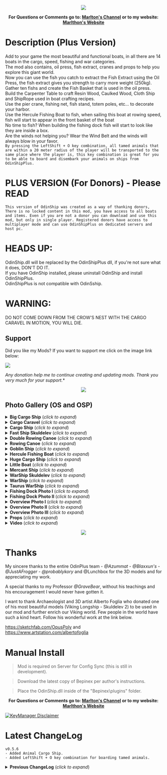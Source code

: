 <p align="center"><img src="https://i.ibb.co/ysQY4pR/bannerplus.jpg"></p>
<p align="center"><b>For Questions or Comments go to: <a href="https://discord.gg/mZNHDwxTgp">Marlton's Channel</a> or to my website: <a href="https://marlthon.com/">Marlthon's Website</a></b></p>

# Description (Plus Version)
Add to your game the most beautiful and functional boats, in all there are 14 boats in the cargo, speed, fishing and war categories.</br>
The mod also contains, oil press, fish extract, cranes and props to help you explore this giant world.</br>
Now you can use the fish you catch to extract the Fish Extract using the Oil Press, the fish extract gives you strength to carry more weight (250kg).
Gather ten fishs and create the Fish Basket that is used in the oil press.</br>
Build the Carpenter Table to craft Resin Wood, Caulked Wood, Cloth Ship and ShipRope used in boat crafting recipes.</br>
Use the pier crane, fishing net, fish stand, totem poles, etc... to decorate your harbor.</br>
Use the Hercule Fishing Boat to fish, when sailing this boat at rowing speed, fish will start to appear in the front basket of the boat</br>
No time to fish? When building the fishing dock fish will start to look like they are inside a box.</br>
Are the winds not helping you? Wear the Wind Belt and the winds will always blow in your favor.</br>
`By pressing the LeftShift + O key combination, all tamed animals that are within a 20 meter radius of the player will be transported to the same place where the player is, this key combination is great for you to be able to board and disembark your animals on ships from OdinShipPlus.`


# PLUS VERSION (For Donors) - Please READ

`This version of OdinShip was created as a way of thanking donors, There is no locked content in this mod, you have access to all boats and items. Even if you are not a donor you can download and use this mod, but only in single player. Registered donors have access to multiplayer mode and can use OdinShipPlus on dedicated servers and host pc.`</br>

# HEADS UP:

OdinShip.dll will be replaced by the OdinShipPlus dll, if you're not sure what it does, DON'T DO IT.</br>
If you have OdinShip installed, please uninstall OdinShip and install OdinShipPlus.</br>
OdinShipPlus is not compatible with OdinSship.</br>

# WARNING:
DO NOT COME DOWN FROM THE CROW'S NEST WITH THE CARGO CARAVEL IN MOTION, YOU WILL DIE.

## Support

Did you like my Mods? If you want to support me click on the image link below:</br>

<a href="https://marlthon.com/donate-page"><img src="https://i.ibb.co/kJqcqkg/Pay-Pal-Donate.png" /></a>

*Any donation help me to continue creating and updating mods. Thank you very much for your support.**

<p align="center"><a href="https://marlthon.com/custom-mods"><img src="https://i.ibb.co/YTJ91SF/Banner-Custom-Mods.png" /></a></p>


## Photo Gallery (OS and OSP)

<details>
<summary><b>Big Cargo Ship</b> (<i>click to expand</i>)</summary>
<br/>
<p align="center"><img src="https://i.ibb.co/t3bxfvp/Big-Cargo-Ship.jpg"></p>
</details>

<details>
<summary><b>Cargo Caravel</b> (<i>click to expand</i>)</summary>
<br/>
<p align="center"><img src="https://i.ibb.co/3W0FkgD/Cargo-Caravel.jpg"></p>
</details>

<details>
<summary><b>Cargo Ship</b> (<i>click to expand</i>)</summary>
<br/>
<p align="center"><img src="https://i.ibb.co/fkSf38B/Cargo-Ship.jpg"></p>
</details>

<details>
<summary><b>Fast Ship Skuldelev</b> (<i>click to expand</i>)</summary>
<br/>
<p align="center"><img src="https://i.ibb.co/KqqLPF1/FastShip.jpg"></p>
</details>

<details>
<summary><b>Double Rowing Canoe</b> (<i>click to expand</i>)</summary>
<br/>
<p align="center"><img src="https://i.ibb.co/Z2PxcX5/Double-Rowing-Canoe.jpg"></p>
</details>

<details>
<summary><b>Rowing Canoe</b> (<i>click to expand</i>)</summary>
<br/>
<p align="center"><img src="https://i.ibb.co/tzZWDCq/Rowing-Canoe.jpg"></p>
</details>

<details>
<summary><b>Goblin Ship</b> (<i>click to expand</i>)</summary>
<br/>
<p align="center"><img src="https://i.ibb.co/P4SGdLy/Goblin-Ship.jpg"></p>
</details>

<details>
<summary><b>Hercule Fishing Boat</b> (<i>click to expand</i>)</summary>
<br/>
<p align="center"><img src="https://i.ibb.co/XzVVbd2/Hercule-Ship.jpg"></p>
</details>

<details>
<summary><b>Huge Cargo Ship</b> (<i>click to expand</i>)</summary>
<br/>
<p align="center"><img src="https://i.ibb.co/Yhvhgzv/Huge-Cargo-Ship.jpg"></p>
</details>

<details>
<summary><b>Little Boat</b> (<i>click to expand</i>)</summary>
<br/>
<p align="center"><img src="https://i.ibb.co/Jky5mk3/Little-Boat.jpg"></p>
</details>

<details>
<summary><b>Mercant Ship</b> (<i>click to expand</i>)</summary>
<br/>
<p align="center"><img src="https://i.ibb.co/Zmcy4CP/Mercant-Ship.jpg"></p>
</details>

<details>
<summary><b>WarShip Skuldelev</b> (<i>click to expand</i>)</summary>
<br/>
<p align="center"><img src="https://i.ibb.co/dKG8hQ5/War-Ship-Skuldelev.jpg"></p>
</details>

<details>
<summary><b>WarShip</b> (<i>click to expand</i>)</summary>
<br/>
<p align="center"><img src="https://i.ibb.co/qJLtJBZ/Warship.jpg"></p>
</details>

<details>
<summary><b>Taurus WarShip</b> (<i>click to expand</i>)</summary>
<br/>
<p align="center"><img src="https://i.ibb.co/qjdgmk9/Taurus-War-Ship.jpg"></p>
</details>

<details>
<summary><b>Fishing Dock Photo I</b> (<i>click to expand</i>)</summary>
<br/>
<p align="center"><img src="https://i.ibb.co/GsNL0ny/Fishingdock01.jpg"></p>
</details>

<details>
<summary><b>Fishing Dock Photo II</b> (<i>click to expand</i>)</summary>
<br/>
<p align="center"><img src="https://i.ibb.co/tDj5KJ4/Fishingdock02.jpg"></p>
</details>

<details>
<summary><b>Overview Photo I</b> (<i>click to expand</i>)</summary>
<br/>
<p align="center"><img src="https://i.ibb.co/FXLKpbh/visaogeral01.png"></p>
</details>

<details>
<summary><b>Overview Photo II</b> (<i>click to expand</i>)</summary>
<br/>
<p align="center"><img src="https://i.ibb.co/L9y6SWv/visaogeral02.png"></p>
</details>

<details>
<summary><b>Overview Photo III</b> (<i>click to expand</i>)</summary>
<br/>
<p align="center"><img src="https://i.ibb.co/WW6fjPk/visaogeral03.png"></p>
</details>

<details>
<summary><b>Props</b> (<i>click to expand</i>)</summary>
<br/>
<p align="center"><img src="https://i.ibb.co/jDzSz6y/Props.jpg"></p>
</details>

<details>
<summary><b>Video</b> (<i>click to expand</i>)</summary>
<br/>
<p align="center"><a href="https://www.youtube.com/watch?v=j0rVIrGSoW4"><img src="https://i.ibb.co/F8BNLNV/Click-Youtube.jpg" /></a></p>
</details>

<p align="center"><a href="https://thunderstore.io/c/valheim/?q=Marlthon&ordering=last-updated&section=mods"><img src="https://i.ibb.co/LvqYnpG/Marlthon-Mods-Banner.png" /></a></p>


# Thanks

My sincere thanks to the entire OdinPlus team -  <i>@Azummat - @Blaxxun's - @JustAFrogger - @probablykory</i> and @Lunchbox for the 3D models and for appreciating my work.

A special thanks to my Professor <i>@GraveBear</i>, without his teachings and his encouragement I would never have gotten it.

I want to thank Archaeologist and 3D artist Alberto Foglia who donated one of his most beautiful models (Viking Longship - Skuldelev 2) to be used in our mod and further enrich our Viking world. Few people in the world have such a kind heart. Follow his wonderful work at the link below.

https://sketchfab.com/OpusPoly and https://www.artstation.com/albertofoglia


# Manual Install

>Mod is required on Server for Config Sync (this is still in development). 

>Download the latest copy of Bepinex per author's instructions.

>Place the OdinShip.dll inside of the "Bepinex\plugins\" folder.

<p align="center"><b>For Questions or Comments go to: <a href="https://discord.gg/mZNHDwxTgp">Marlton's Channel</a> or to my website: <a href="https://marlthon.com/">Marlthon's Website</a></b></p>

[![KeyManager Disclaimer](https://noobtrap.eu/images/keymanager_disclaimer_server.png)](https://key.sayless.eu/faq.php)

# Latest ChangeLog

	v0.5.6
	- Added Animal Cargo Ship.
	- Added LeftShift + O key combination for boarding tamed animals.
	
<details>
<summary><b>Previous ChangeLog</b> (<i>click to expand</i>)</summary>
<br/>

	v0.2.0
	- First version released, First version released, server sync active. (Will override player config if installed to server)
 
	v0.2.1
	- Improvements to water effects.
	- Added new boat: Fast Ship Skuldelev.
 
	v0.2.2
	- Fixed issue with fish oil extractor.
 
	v0.2.3
	- Post fixes and changes to discord addresses.
 
	v0.2.4
	- Fixed smoke effect from turrets.
 
	v0.2.5
	- KeyManager update for new patch (0.213.4)
	- Added Carpenter's Table.
	- Added Extension to the Carpenter's table.
	- Added Resin Wood and Caulked Wood.
	- Modified recipes for crafting boats.
 
	v0.2.6
	- Replaced FishingCanoe and FishingBoat 3D models.
	- Added animations on fishing boat oars.
 
	v0.2.7
	- Fix for some objects not taking damage.
 
	v0.2.8
	- Added Huge Cargo Ship.
	- Fixed small bugs.
 
	v0.2.9
	- Added compatibility with Patch 0.216.9
	- Fixed small bugs.
 
	v0.3.0
	- Fixed bug in Oil Press.
	- Fixed bug in Carpenters Table.
	- Fix bug destroying the Skuldelev WarShip.
 
	v0.3.1
	- Added Hercule Ship.
	- Added Goblin Ship.
	- Changed recipes for boats.
 
	v0.3.2
	- Added crow's nest to Cargo Caravel.
	- Sfx and Vfx changes.
 
	v0.3.3
	- Updated to the latest valheim build (217.14) hilders request.
	- Registered multiplayer effects.
	
	v0.3.4
	- Fixed bug in auto-pickup of items.
	
	v0.3.5
	- Updated for Valheim 0.217.22.
	- Updated for BepInEx 5.4.22.
	- Updated ServerSync to v1.15.
	- Updated PieceManager to v1.1.4.
	- Added OdinShipPlus category in hammer construction tab.
	
	v0.3.6
	- Updated KeyManager.
	
	v0.3.7
	- Fixed carpenter's table recipe.
	
	v0.3.8
	- Updated KeyManager for servers with world modifications.
	
	v0.3.9
	- Hercule Fishing Boat can now be used to fish.
	- Fishing Canoe renamed to Rowing Canoe.
	- Fishing Boat renamed to Double Rowing Canoe.
	
	v0.4.0
	- Added fishing dock.
	- Fixed errors in translations.
	
	v0.4.1
	- Fixed Znet errors in Cargo Ship.
	- The way the Fishing Dock works has changed, it is now necessary to add bait.
	
	v0.4.2
	- Updated KeyManager.
	- Updated BepInex dependency version (5.4.2202) in Manifest.
	
	v0.4.3
	- Keymanager updated to resolve issue with keys expiring quickly.
	- Fish Basket is now crafted at the Workbench.
	
	v0.4.4
	- The duration of the fish extract has been changed, now the duration is 5 minutes.
	
	v0.4.5
	- Fishing dock now spawns Fish Raw
	- Added Wind Belt to carpenter's table
	
	v0.4.6
	- Changes to the .cfg (I recommend deleting the old .cfg before updating the mod)
	
	v0.4.7
	- Corrected the caulked wood recipe(I recommend deleting the old .cfg before updating the mod)
	
	v0.4.8
	- Improvements to warship ballistae.
	- Added Bone, Bronze, Iron and Silver bolts to battleship ballistae.(Can be crafted at the carpenter's table).
	
	v0.4.9
	- Modified the mechanics of the fishing dock, added the fisherman.
	
	v0.5.0
	- Updated PieceManager and MaterialReplacer.
	- Compatible with Valheim 0.217.46 (Patch)
	
	v0.5.1
	- Added compatibility with Ashlands. (Patch 0.218.15)
	
	v0.5.2
	- Fixed bug that caused damage ticks to boats even if they were not in Ashlands.
	- MercantShip, CargoShipPlus, BigCargoShipplus, CargoCaravel, HugeCargoShip, HerculeShip, FastShip,
	  GoblinShip, WarShip, WarShipSkuldelev now has protection for sailing in Ashlands.
	  
	v0.5.3
	- Performance improvements.
	
	v0.5.4
	- Added Taurus WarShip.
	- Fixed other minor bugs.
	
	v0.5.5
	- Fixed error when adding trophy to the Taurus WarShip Ballista.
</details>


 
 